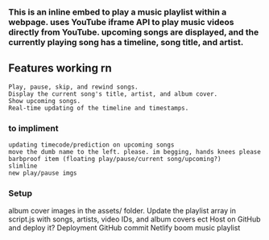 

### This is an inline embed to play a music playlist within a webpage. uses YouTube iframe API to play music videos directly from YouTube. upcoming songs are displayed, and the currently playing song has a timeline, song title, and artist.


## Features working rn

    Play, pause, skip, and rewind songs.
    Display the current song's title, artist, and album cover.
    Show upcoming songs.
    Real-time updating of the timeline and timestamps.

### to impliment

    updating timecode/prediction on upcoming songs
    move the dumb name to the left. please. im begging, hands knees please
    barbproof item (floating play/pause/current song/upcoming?)
    slimline
    new play/pause imgs

### Setup

album cover images in the assets/ folder. Update the playlist array in script.js with songs, artists, video IDs, and album covers ect Host on GitHub and deploy it?
Deployment
GitHub commit Netlify boom music playlist
